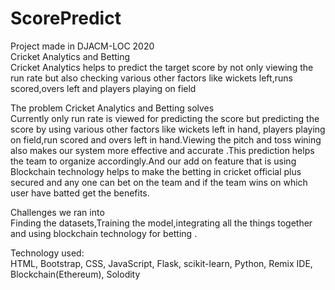 # ScorePredict
Project made in DJACM-LOC 2020  
Cricket Analytics and Betting  
Cricket Analytics helps to predict the target score by not only viewing the run rate but also checking various other factors like wickets left,runs scored,overs left and players playing on field    


The problem Cricket Analytics and Betting solves   
Currently only run rate is viewed for predicting the score but predicting the score by using various other factors like wickets left in hand, players playing on field,run scored and overs left in hand.Viewing the pitch and toss wining also makes our system more effective and accurate .This prediction helps the team to organize accordingly.And our add on feature that is using Blockchain technology helps to make the betting in cricket official plus secured and any one can bet on the team and if the team wins on which user have batted get the benefits.
  
Challenges we ran into  
Finding the datasets,Training the model,integrating all the things together and using blockchain technology for betting .  
  
Technology used:  
HTML, Bootstrap, CSS, JavaScript, Flask, scikit-learn, Python, Remix IDE, Blockchain(Ethereum), Solodity
